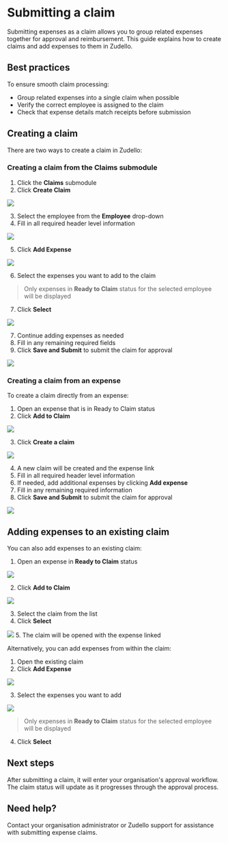 # Submitting a claim

Submitting expenses as a claim allows you to group related expenses together for approval and reimbursement. This guide explains how to create claims and add expenses to them in Zudello.

## Best practices

To ensure smooth claim processing:

- Group related expenses into a single claim when possible
- Verify the correct employee is assigned to the claim
- Check that expense details match receipts before submission

## Creating a claim

There are two ways to create a claim in Zudello:

### Creating a claim from the Claims submodule

1. Click the **Claims** submodule
2. Click **Create Claim**

![](../images/CleanShot%202025-04-07%20at%2016.50.12.png)

3. Select the employee from the **Employee** drop-down
4. Fill in all required header level information

![](../images/CleanShot%202025-04-08%20at%2007.11.11.png)

5. Click **Add Expense**

![](../images/CleanShot%202025-04-08%20at%2007.11.47.png)

6. Select the expenses you want to add to the claim

> Only expenses in **Ready to Claim** status for the selected employee will be displayed

7. Click **Select**

![](../images/CleanShot%202025-04-08%20at%2007.13.01%203.png)

7. Continue adding expenses as needed
8. Fill in any remaining required fields
9. Click **Save and Submit** to submit the claim for approval

![](../images/CleanShot%202025-04-08%20at%2007.23.04.png)

### Creating a claim from an expense

To create a claim directly from an expense:

1. Open an expense that is in Ready to Claim status
2. Click **Add to Claim**

![](../images/CleanShot%202025-04-07%20at%2017.09.18.png)

3. Click **Create a claim**

![](../images/CleanShot%202025-04-08%20at%2007.17.09.png)

4. A new claim will be created and the expense link
5. Fill in all required header level information
6. If needed, add additional expenses by clicking **Add expense**
7. Fill in any remaining required information
8. Click **Save and Submit** to submit the claim for approval

![](../images/CleanShot%202025-04-08%20at%2007.21.23.png)

## Adding expenses to an existing claim

You can also add expenses to an existing claim:

1. Open an expense in **Ready to Claim** status

![](../images/CleanShot%202025-04-08%20at%2007.15.32.png)

2. Click **Add to Claim**

![](../images/CleanShot%202025-04-08%20at%2007.18.36.png)

3. Select the claim from the list
4. Click **Select**

![](../images/CleanShot%202025-04-08%20at%2007.19.07.png)
5. The claim will be opened with the expense linked

Alternatively, you can add expenses from within the claim:

1. Open the existing claim
2. Click **Add Expense**

![](../images/CleanShot%202025-04-08%20at%2007.13.01.png)

3. Select the expenses you want to add

![](../images/CleanShot%202025-04-08%20at%2007.13.01%201.png)

> Only expenses in **Ready to Claim** status for the selected employee will be displayed

4. Click **Select**

## Next steps

After submitting a claim, it will enter your organisation's approval workflow. The claim status will update as it progresses through the approval process.

## Need help?

Contact your organisation administrator or Zudello support for assistance with submitting expense claims.